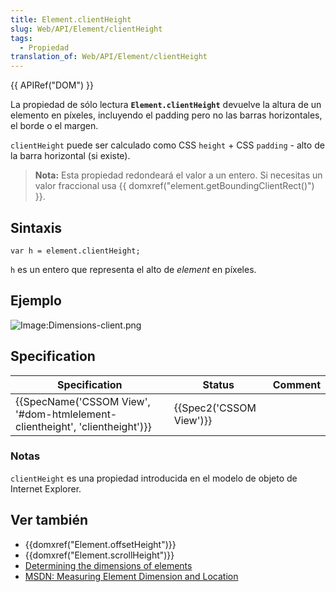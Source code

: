 ```yaml
---
title: Element.clientHeight
slug: Web/API/Element/clientHeight
tags:
  - Propiedad
translation_of: Web/API/Element/clientHeight
---
```

{{ APIRef("DOM") }}

La propiedad de sólo lectura **`Element.clientHeight`** devuelve la altura de un elemento en píxeles, incluyendo el padding pero no las barras horizontales, el borde o el margen.

`clientHeight` puede ser calculado como CSS `height` + CSS `padding` - alto de la barra horizontal (si existe).

> **Nota:** Esta propiedad redondeará el valor a un entero. Si necesitas un valor fraccional usa {{ domxref("element.getBoundingClientRect()") }}.

## Sintaxis

    var h = element.clientHeight;

`h` es un entero que representa el alto de _element_ en píxeles.

## Ejemplo

![Image:Dimensions-client.png](/@api/deki/files/185/=Dimensions-client.png)

## Specification

| Specification                                                                                        | Status                           | Comment |
| ---------------------------------------------------------------------------------------------------- | -------------------------------- | ------- |
| {{SpecName('CSSOM View', '#dom-htmlelement-clientheight', 'clientheight')}} | {{Spec2('CSSOM View')}} |         |

### Notas

`clientHeight` es una propiedad introducida en el modelo de objeto de Internet Explorer.

## Ver también

- {{domxref("Element.offsetHeight")}}
- {{domxref("Element.scrollHeight")}}
- [Determining the dimensions of elements](/es/docs/Determining_the_dimensions_of_elements)
- [MSDN: Measuring Element Dimension and Location](<https://docs.microsoft.com/en-us/previous-versions//hh781509(v=vs.85)>)
